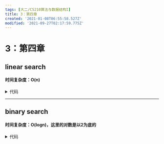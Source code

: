 ```yaml
---
tags: [大二/CS210算法与数据结构I]
title: 3：第四章
created: '2021-01-08T06:55:58.527Z'
modified: '2021-09-27T02:17:59.775Z'
---
```


# 3：第四章
## linear search
#### 时间复杂度：O(n)
<details>
  <summary>代码</summary>
  <markdown>
public calss LinearSearch{
  public static int linear(int[] array,int value){
    for(int i = 0;i<array.length,i++){
      if(array[i] = value){
        return i;
      }
    }
  }
}
  </markdown>
</details>


***
## binary search
#### 时间复杂度：O(logn)，这里的对数是以2为底的
<details>
  <summary>代码</summary>
  <markdown>
public class BinaryTest
{
    public static int binary(int[] array, int value)
    {
        int low = 0;//数组的头啦
        int high = array.length - 1;//数组的尾巴
        while(low <= high)//底下没有用递归是因为用了while啊233.如果这里用的是if判别的话就要递归了。这么写的好处是可以在方法内定义low和high
        {
            int middle = (low + high) / 2;//头和尾巴中间的部分，就是最中间的那个元素
            if(value == array[middle])
            {
                return middle;//你小子运气真好
            }
            if(value > array[middle])
            {
                low = middle + 1;//值在右边，将底边界移动到middle左边
            }
            if(value < array[middle])
            {
                high = middle - 1;//值在左边，将顶边界移动到middle右边
            }
        }
        return -1;//找不到
    }
  </markdown>
</details>

